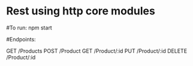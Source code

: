 # Rest using http core modules

#To run: 
npm start

#Endpoints:

GET 	/Products
POST 	/Product
GET 	/Product/:id
PUT 	/Product/:id
DELETE 	/Product/:id